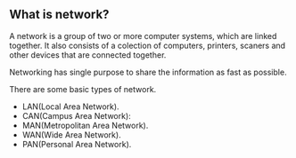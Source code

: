 ## What is network?
A network is a group of two or more computer systems, which are linked together. It also consists of a colection of computers, printers, scaners and other devices that are connected together.

Networking has single purpose to share the information as fast as possible.

There are some basic types of network.
- LAN(Local Area Network).
- CAN(Campus Area Network):
- MAN(Metropolitan Area Network).
- WAN(Wide Area Network).
- PAN(Personal Area Network).


